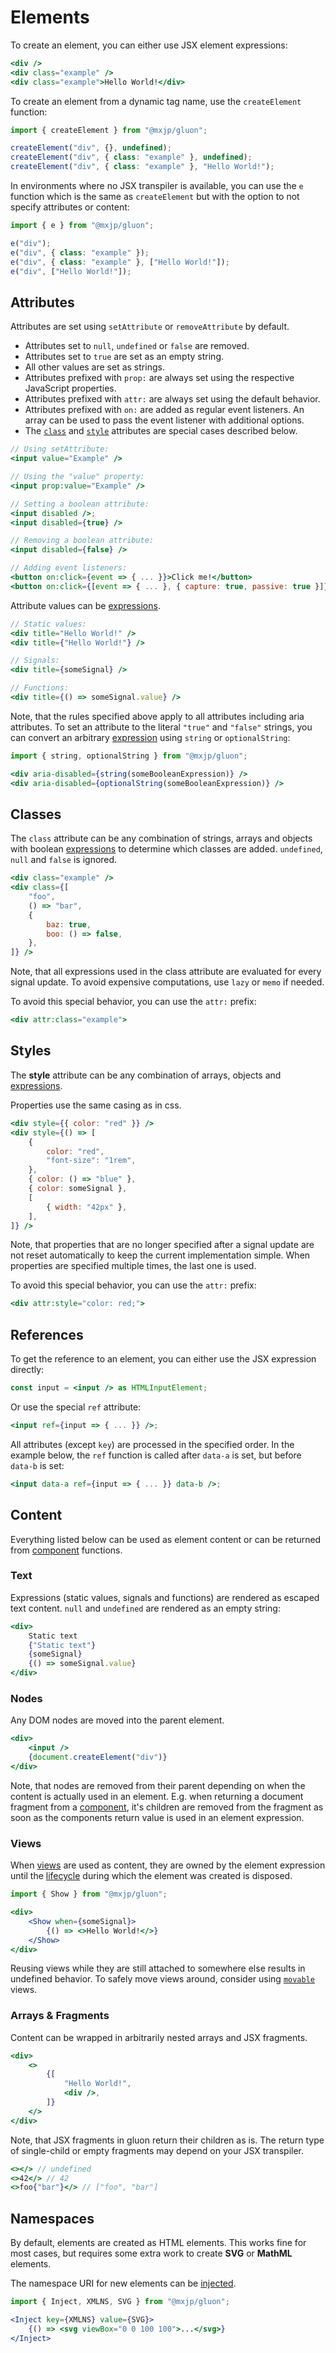 # Elements
To create an element, you can either use JSX element expressions:
```jsx
<div />
<div class="example" />
<div class="example">Hello World!</div>
```

To create an element from a dynamic tag name, use the `createElement` function:
```jsx
import { createElement } from "@mxjp/gluon";

createElement("div", {}, undefined);
createElement("div", { class: "example" }, undefined);
createElement("div", { class: "example" }, "Hello World!");
```

In environments where no JSX transpiler is available, you can use the `e` function which is the same as `createElement` but with the option to not specify attributes or content:
```jsx
import { e } from "@mxjp/gluon";

e("div");
e("div", { class: "example" });
e("div", { class: "example" }, ["Hello World!"]);
e("div", ["Hello World!"]);
```

## Attributes
Attributes are set using `setAttribute` or `removeAttribute` by default.

+ Attributes set to `null`, `undefined` or `false` are removed.
+ Attributes set to `true` are set as an empty string.
+ All other values are set as strings.
+ Attributes prefixed with `prop:` are always set using the respective JavaScript properties.
+ Attributes prefixed with `attr:` are always set using the default behavior.
+ Attributes prefixed with `on:` are added as regular event listeners. An array can be used to pass the event listener with additional options.
+ The [`class`](#classes) and [`style`](#styles) attributes are special cases described below.

```jsx
// Using setAttribute:
<input value="Example" />

// Using the "value" property:
<input prop:value="Example" />

// Setting a boolean attribute:
<input disabled />;
<input disabled={true} />

// Removing a boolean attribute:
<input disabled={false} />

// Adding event listeners:
<button on:click={event => { ... }}>Click me!</button>
<button on:click={[event => { ... }, { capture: true, passive: true }]}>Click me!</button>
```

Attribute values can be [expressions](signals.md#expressions).
```jsx
// Static values:
<div title="Hello World!" />
<div title={"Hello World!"} />

// Signals:
<div title={someSignal} />

// Functions:
<div title={() => someSignal.value} />
```

Note, that the rules specified above apply to all attributes including aria attributes. To set an attribute to the literal `"true"` and `"false"` strings, you can convert an arbitrary [expression](signals.md#expressions) using `string` or `optionalString`:
```jsx
import { string, optionalString } from "@mxjp/gluon";

<div aria-disabled={string(someBooleanExpression)} />
<div aria-disabled={optionalString(someBooleanExpression)} />
```

## Classes
The `class` attribute can be any combination of strings, arrays and objects with boolean [expressions](signals.md#expressions) to determine which classes are added. `undefined`, `null` and `false` is ignored.
```jsx
<div class="example" />
<div class={[
	"foo",
	() => "bar",
	{
		baz: true,
		boo: () => false,
	},
]} />
```

Note, that all expressions used in the class attribute are evaluated for every signal update. To avoid expensive computations, use `lazy` or `memo` if needed.

To avoid this special behavior, you can use the `attr:` prefix:
```jsx
<div attr:class="example">
```

## Styles
The **style** attribute can be any combination of arrays, objects and [expressions](signals.md#expressions).

Properties use the same casing as in css.
```jsx
<div style={{ color: "red" }} />
<div style={() => [
	{
		color: "red",
		"font-size": "1rem",
	},
	{ color: () => "blue" },
	{ color: someSignal },
	[
		{ width: "42px" },
	],
]} />
```

Note, that properties that are no longer specified after a signal update are not reset automatically to keep the current implementation simple. When properties are specified multiple times, the last one is used.

To avoid this special behavior, you can use the `attr:` prefix:
```jsx
<div attr:style="color: red;">
```

## References
To get the reference to an element, you can either use the JSX expression directly:
```jsx
const input = <input /> as HTMLInputElement;
```

Or use the special `ref` attribute:
```jsx
<input ref={input => { ... }} />;
```

All attributes (except `key`) are processed in the specified order. In the example below, the `ref` function is called after `data-a` is set, but before `data-b` is set:
```jsx
<input data-a ref={input => { ... }} data-b />;
```

## Content
Everything listed below can be used as element content or can be returned from [component](components.md) functions.

### Text
Expressions (static values, signals and functions) are rendered as escaped text content. `null` and `undefined` are rendered as an empty string:
```jsx
<div>
	Static text
	{"Static text"}
	{someSignal}
	{() => someSignal.value}
</div>
```

### Nodes
Any DOM nodes are moved into the parent element.
```jsx
<div>
	<input />
	{document.createElement("div")}
</div>
```

Note, that nodes are removed from their parent depending on when the content is actually used in an element. E.g. when returning a document fragment from a [component](components.md), it's children are removed from the fragment as soon as the components return value is used in an element expression.

### Views
When [views](views/index.md) are used as content, they are owned by the element expression until the [lifecycle](lifecycle.md) during which the element was created is disposed.
```jsx
import { Show } from "@mxjp/gluon";

<div>
	<Show when={someSignal}>
		{() => <>Hello World!</>}
	</Show>
</div>
```

Reusing views while they are still attached to somewhere else results in undefined behavior. To safely move views around, consider using [`movable`](./views/movable.md) views.

### Arrays & Fragments
Content can be wrapped in arbitrarily nested arrays and JSX fragments.
```jsx
<div>
	<>
		{[
			"Hello World!",
			<div />,
		]}
	</>
</div>
```
Note, that JSX fragments in gluon return their children as is. The return type of single-child or empty fragments may depend on your JSX transpiler.
```jsx
<></> // undefined
<>42</> // 42
<>foo{"bar"}</> // ["foo", "bar"]
```

## Namespaces
By default, elements are created as HTML elements. This works fine for most cases, but requires some extra work to create **SVG** or **MathML** elements.

The namespace URI for new elements can be [injected](context.md).
```jsx
import { Inject, XMLNS, SVG } from "@mxjp/gluon";

<Inject key={XMLNS} value={SVG}>
	{() => <svg viewBox="0 0 100 100">...</svg>}
</Inject>
```
